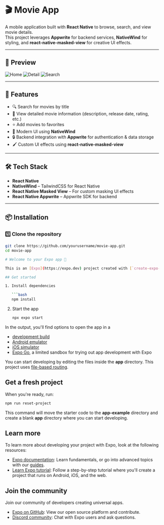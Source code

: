 # 🎬 Movie App

A mobile application built with **React Native** to browse, search, and view movie details.  
This project leverages **Appwrite** for backend services, **NativeWind** for styling, and **react-native-masked-view** for creative UI effects.

---

## 📸 Preview

![Home](./assets/images/home.png)
![Detail](./assets/images/detail.png)
![Search](./assets/images/search.png)

---

## 📱 Features

- 🔍 Search for movies by title
- 🎥 View detailed movie information (description, release date, rating, etc.)
- ⭐ Add movies to favorites
- 🎨 Modern UI using **NativeWind**
- 🔒 Backend integration with **Appwrite** for authentication & data storage
- 🖌 Custom UI effects using **react-native-masked-view**

---

## 🛠 Tech Stack

- **React Native**
- **NativeWind** – TailwindCSS for React Native
- **React Native Masked View** – For custom masking UI effects
- **React Native Appwrite** – Appwrite SDK for backend

---

## 📦 Installation

### 1️⃣ Clone the repository
```bash
git clone https://github.com/yourusername/movie-app.git
cd movie-app

# Welcome to your Expo app 👋

This is an [Expo](https://expo.dev) project created with [`create-expo-app`](https://www.npmjs.com/package/create-expo-app).

## Get started

1. Install dependencies

   ```bash
   npm install
   ```

2. Start the app

   ```bash
   npx expo start
   ```

In the output, you'll find options to open the app in a

- [development build](https://docs.expo.dev/develop/development-builds/introduction/)
- [Android emulator](https://docs.expo.dev/workflow/android-studio-emulator/)
- [iOS simulator](https://docs.expo.dev/workflow/ios-simulator/)
- [Expo Go](https://expo.dev/go), a limited sandbox for trying out app development with Expo

You can start developing by editing the files inside the **app** directory. This project uses [file-based routing](https://docs.expo.dev/router/introduction).

## Get a fresh project

When you're ready, run:

```bash
npm run reset-project
```

This command will move the starter code to the **app-example** directory and create a blank **app** directory where you can start developing.

## Learn more

To learn more about developing your project with Expo, look at the following resources:

- [Expo documentation](https://docs.expo.dev/): Learn fundamentals, or go into advanced topics with our [guides](https://docs.expo.dev/guides).
- [Learn Expo tutorial](https://docs.expo.dev/tutorial/introduction/): Follow a step-by-step tutorial where you'll create a project that runs on Android, iOS, and the web.

## Join the community

Join our community of developers creating universal apps.

- [Expo on GitHub](https://github.com/expo/expo): View our open source platform and contribute.
- [Discord community](https://chat.expo.dev): Chat with Expo users and ask questions.
